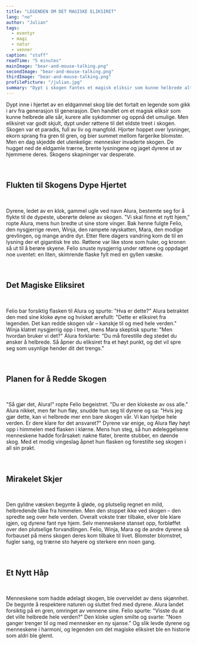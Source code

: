 ```yaml
---
title: "LEGENDEN OM DET MAGISKE ELIKSIRET"
lang: "no"
author: "Julian"
tags:
  - eventyr
  - magi
  - natur
  - venner
caption: "stuff"
readTime: "5 minutes"
mainImage: "bear-and-mouse-talking.png"
secondImage: "bear-and-mouse-talking.png"
thirdImage: "bear-and-mouse-talking.png"
profilePicture: "/julian.jpg"
summary: "Dypt i skogen fantes et magisk eliksir som kunne helbrede alt. Da menneskene ødela hjemmet deres, ledet den kloke uglen Alura dyrene på en reise for å finne eliksiret. Deres oppdagelse ville ikke bare redde skogen, men hele verden."
---
```


Dypt inne i hjertet av en eldgammel skog ble det fortalt en legende som gikk i arv fra generasjon til generasjon. Den handlet om et magisk eliksir som kunne helbrede alle sår, kurere alle sykdommer og oppnå det umulige. Men eliksiret var godt skjult, dypt under røttene til det eldste treet i skogen.
Skogen var et paradis, full av liv og mangfold. Hjorter hoppet over lysninger, ekorn sprang fra gren til gren, og bier summet mellom fargerike blomster. Men en dag skjedde det utenkelige: mennesker invaderte skogen. De hugget ned de eldgamle trærne, brente lysningene og jaget dyrene ut av hjemmene deres. Skogens skapninger var desperate.
<br>
<br>
<br>

## Flukten til Skogens Dype Hjertet

<br>

Dyrene, ledet av en klok, gammel ugle ved navn Alura, bestemte seg for å flykte til de dypeste, uberørte delene av skogen. "Vi skal finne et nytt hjem," ropte Alura, mens hun bredte ut sine store vinger. Bak henne fulgte Felio, den nysgjerrige reven, Winja, den rampete røyskatten, Mara, den modige grevlingen, og mange andre dyr.
Etter flere dagers vandring kom de til en lysning der et gigantisk tre sto. Røttene var like store som huler, og kronen så ut til å berøre skyene. Felio snuste nysgjerrig under røttene og oppdaget noe uventet: en liten, skimrende flaske fylt med en gyllen væske.
<br>
<br>
<br>

## Det Magiske Eliksiret

<br>

Felio bar forsiktig flasken til Alura og spurte: "Hva er dette?" Alura betraktet den med sine kloke øyne og hvisket ærefullt: "Dette er eliksiret fra legenden. Det kan redde skogen vår – kanskje til og med hele verden."
Winja klatret nysgjerrig opp i treet, mens Mara skeptisk spurte: "Men hvordan bruker vi det?" Alura forklarte: "Du må forestille deg stedet du ønsker å helbrede. Så åpner du eliksiret fra et høyt punkt, og det vil spre seg som usynlige hender dit det trengs."
<br>
<br>
<br>

## Planen for å Redde Skogen

<br>

"Så gjør det, Alura!" ropte Felio begeistret. "Du er den klokeste av oss alle." Alura nikket, men før hun fløy, snudde hun seg til dyrene og sa: "Hvis jeg gjør dette, kan vi helbrede mer enn bare skogen vår. Vi kan hjelpe hele verden. Er dere klare for det ansvaret?"
Dyrene var enige, og Alura fløy høyt opp i himmelen med flasken i klørne. Mens hun steg, så hun ødeleggelsene menneskene hadde forårsaket: nakne flater, brente stubber, en døende skog. Med et modig vingeslag åpnet hun flasken og forestilte seg skogen i all sin prakt.
<br>
<br>
<br>

## Mirakelet Skjer

<br>

Den gyldne væsken begynte å gløde, og plutselig regnet en mild, helbredende tåke fra himmelen. Men den stoppet ikke ved skogen – den spredte seg over hele verden. Overalt vokste trær tilbake, elver ble klare igjen, og dyrene fant nye hjem. Selv menneskene stanset opp, forbløffet over den plutselige forvandlingen.
Felio, Winja, Mara og de andre dyrene så forbauset på mens skogen deres kom tilbake til livet. Blomster blomstret, fugler sang, og trærne sto høyere og sterkere enn noen gang.
<br>
<br>
<br>

## Et Nytt Håp

<br>

Menneskene som hadde ødelagt skogen, ble overveldet av dens skjønnhet. De begynte å respektere naturen og sluttet fred med dyrene. Alura landet forsiktig på en gren, omringet av vennene sine. Felio spurte: "Visste du at det ville helbrede hele verden?"
Den kloke uglen smilte og svarte: "Noen ganger trenger til og med mennesker en ny sjanse."
Og slik levde dyrene og menneskene i harmoni, og legenden om det magiske eliksiret ble en historie som aldri ble glemt.
